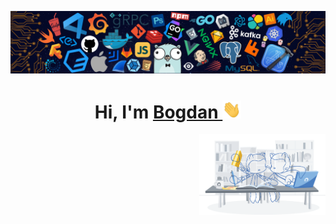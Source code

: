 ![](https://raw.githubusercontent.com/bog2an/bog2an/main/header.png)

<h1 align="center" >Hi, I'm <a href="https://github.com/bog2an" target="_blank"> Bogdan </a>
  <img src="https://github.com/ABSphreak/ABSphreak/blob/master/gifs/Hi.gif" width="30px">
</h1>
<img width="40%" align="right" src="https://github.com/bog2an/bog2an/blob/03193437b82d681c9caa24657c4ebec746dc628f/workbench.svg">
